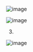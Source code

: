 
![image](https://user-images.githubusercontent.com/77269204/118955112-5e68e680-b999-11eb-9e8c-5d518060e312.png)

![image](https://user-images.githubusercontent.com/77269204/118954970-3da09100-b999-11eb-9803-423c6ac6b9ec.png)

3. 
![image](https://user-images.githubusercontent.com/77269204/118955054-5315bb00-b999-11eb-9206-755c2c612eaa.png)
